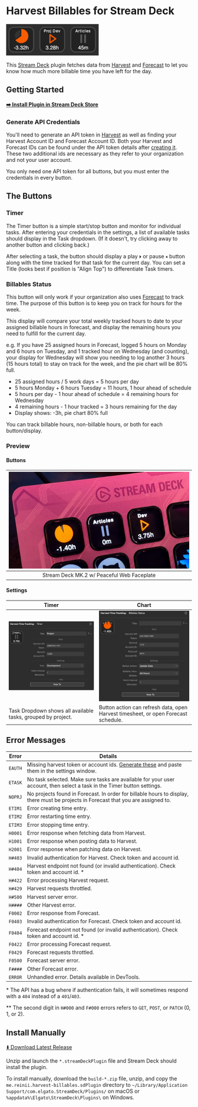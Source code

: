 # Harvest Billables for Stream Deck

![](docs/icons.png)

This [Stream Deck][stream-deck] plugin fetches data from [Harvest][harvest] and [Forecast][forecast]
to let you know how much more billable time you have left for the day.

## Getting Started

**[:arrow_right: Install Plugin in Stream Deck Store][store-page]**

### Generate API Credentials

You'll need to generate an API token in [Harvest][harvest-api] as well
as finding your Harvest Account ID and Forecast Account ID. Both your Harvest and Forecast IDs
can be found under the API token details after [creating it][harvest-api]. These two additional
ids are necessary as they refer to your organization and not your user account.

You only need one API token for all buttons, but you must enter the credentials in every button.

## The Buttons

### Timer

The Timer button is a simple start/stop button and monitor for individual tasks. After entering
your credentials in the settings, a list of available tasks should display in the Task dropdown.
(If it doesn't, try clicking away to another button and clicking back.)

After selecting a task, the button should display a play `⏵` or pause `⏸` button along with the time
tracked for that task for the current day. You can set a Title (looks best if position is "Align
Top") to differentiate Task timers.

### Billables Status

This button will only work if your organization also uses [Forecast][forecast] to track time.
The purpose of this button is to keep you on track for hours for the week.

This display will compare your total weekly tracked hours to date to your assigned
billable hours in forecast, and display the remaining hours you need to fulfill for the
current day.

e.g. If you have 25 assigned hours in Forecast, logged 5 hours on Monday and 6 hours on Tuesday,
and 1 tracked hour on Wednesday (and counting), your display for Wednesday will show you needing
to log another 3 hours (15 hours total) to stay on track for the week, and the pie chart will
be 80% full.

- 25 assigned hours / 5 work days = 5 hours per day
- 5 hours Monday + 6 hours Tuesday = 11 hours, 1 hour ahead of schedule
- 5 hours per day - 1 hour ahead of schedule = 4 remaining hours for Wednesday
- 4 remaining hours - 1 hour tracked = 3 hours remaining for the day
- Display shows: -3h, pie chart 80% full

You can track billable hours, non-billable hours, or both for each button/display.

### Preview

#### Buttons

| ![](docs/photo-01.jpg) |
|:--:|
| Stream Deck MK.2 w/ Peaceful Web Faceplate |

#### Settings

Timer|Chart
---|---
![](docs/settings-timer.png)|![](docs/settings-chart.png)
Task Dropdown shows all available tasks, grouped by project. | Button action can refresh data, open Harvest timesheet, or open Forecast schedule.

## Error Messages

Error|Details
---|---
`EAUTH`|Missing harvest token or account ids. [Generate these][harvest-api] and paste them in the settings window.
`ETASK`|No task selected. Make sure tasks are available for your user account, then select a task in the Timer button settings.
`NOPRJ`|No projects found in Forecast. In order for billable hours to display, there must be projects in Forecast that you are assigned to.
`ETIM1`|Error creating time entry.
`ETIM2`|Error restarting time entry.
`ETIM3`|Error stopping time entry.
`H0001`|Error response when fetching data from Harvest.
`H1001`|Error response when posting data to Harvest.
`H2001`|Error response when patching data on Harvest.
`H#403`|Invalid authentication for Harvest. Check token and account id.
`H#404`|Harvest endpoint not found (or invalid authentication). Check token and account id. \*
`H#422`|Error processing Harvest request.
`H#429`|Harvest requests throttled.
`H#500`|Harvest server error.
`H####`|Other Harvest error.
`F0002`|Error response from Forecast.
`F0403`|Invalid authentication for Forecast. Check token and account id.
`F0404`|Forecast endpoint not found (or invalid authentication). Check token and account id. \*
`F0422`|Error processing Forecast request.
`F0429`|Forecast requests throttled.
`F0500`|Forecast server error.
`F####`|Other Forecast error.
`ERROR`|Unhandled error. Details available in DevTools.

\* The API has a bug where if authentication fails, it will sometimes respond
with a `404` instead of a `401`/`403`.

\*\* The second digit in `H#000` and `F#000` errors refers to `GET`, `POST`, or `PATCH` (0, 1, or 2).

## Install Manually

[:arrow_down: Download Latest Release][download-latest]

Unzip and launch the `*.streamDeckPlugin` file and Stream Deck should install the plugin.

To install manually, download the `build-*.zip` file, unzip, and copy the
`me.reinii.harvest-billables.sdPlugin` directory to
`~/Library/Application Support/com.elgato.StreamDeck/Plugins/` on macOS or
`%appdata%\Elgato\StreamDeck\Plugins\` on Windows.

[store-page]: https://apps.elgato.com/plugins/me.reinii.harvest-billables
[download-latest]: https://github.com/reiniiriarios/stream-deck-billables-harvest/releases/latest
[stream-deck]: https://www.elgato.com/en/welcome-to-stream-deck
[harvest]: https://www.getharvest.com/
[forecast]: https://www.getharvest.com/forecast
[harvest-api]: https://id.getharvest.com/developers
